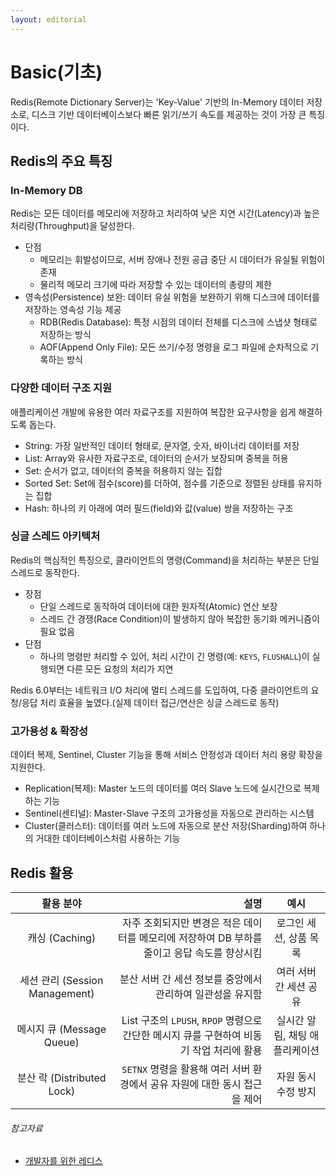 ```yaml
---
layout: editorial
---
```


# Basic(기초)

Redis(Remote Dictionary Server)는 'Key-Value' 기반의 In-Memory 데이터 저장소로, 디스크 기반 데이터베이스보다 빠른 읽기/쓰기 속도를 제공하는 것이 가장 큰 특징이다.

## Redis의 주요 특징

### In-Memory DB

Redis는 모든 데이터를 메모리에 저장하고 처리하여 낮은 지연 시간(Latency)과 높은 처리량(Throughput)을 달성한다.

- 단점
    - 메모리는 휘발성이므로, 서버 장애나 전원 공급 중단 시 데이터가 유실될 위험이 존재
    - 물리적 메모리 크기에 따라 저장할 수 있는 데이터의 총량의 제한
- 영속성(Persistence) 보완: 데이터 유실 위험을 보완하기 위해 디스크에 데이터를 저장하는 영속성 기능 제공
    - RDB(Redis Database): 특정 시점의 데이터 전체를 디스크에 스냅샷 형태로 저장하는 방식
    - AOF(Append Only File): 모든 쓰기/수정 명령을 로그 파일에 순차적으로 기록하는 방식

### 다양한 데이터 구조 지원

애플리케이션 개발에 유용한 여러 자료구조를 지원하여 복잡한 요구사항을 쉽게 해결하도록 돕는다.

- String: 가장 일반적인 데이터 형태로, 문자열, 숫자, 바이너리 데이터를 저장
- List: Array와 유사한 자료구조로, 데이터의 순서가 보장되며 중복을 허용
- Set: 순서가 없고, 데이터의 중복을 허용하지 않는 집합
- Sorted Set: Set에 점수(score)를 더하여, 점수를 기준으로 정렬된 상태를 유지하는 집합
- Hash: 하나의 키 아래에 여러 필드(field)와 값(value) 쌍을 저장하는 구조

### 싱글 스레드 아키텍처

Redis의 핵심적인 특징으로, 클라이언트의 명령(Command)을 처리하는 부분은 단일 스레드로 동작한다.

- 장점
    - 단일 스레드로 동작하여 데이터에 대한 원자적(Atomic) 연산 보장
    - 스레드 간 경쟁(Race Condition)이 발생하지 않아 복잡한 동기화 메커니즘이 필요 없음
- 단점
    - 하나의 명령만 처리할 수 있어, 처리 시간이 긴 명령(예: `KEYS`, `FLUSHALL`)이 실행되면 다른 모든 요청의 처리가 지연

Redis 6.0부터는 네트워크 I/O 처리에 멀티 스레드를 도입하여, 다중 클라이언트의 요청/응답 처리 효율을 높였다.(실제 데이터 접근/연산은 싱글 스레드로 동작)

### 고가용성 & 확장성

데이터 복제, Sentinel, Cluster 기능을 통해 서비스 안정성과 데이터 처리 용량 확장을 지원한다.

- Replication(복제): Master 노드의 데이터를 여러 Slave 노드에 실시간으로 복제하는 기능
- Sentinel(센티널): Master-Slave 구조의 고가용성을 자동으로 관리하는 시스템
- Cluster(클러스터): 데이터를 여러 노드에 자동으로 분산 저장(Sharding)하여 하나의 거대한 데이터베이스처럼 사용하는 기능

## Redis 활용

|           활용 분야            |                                                          설명 |        예시         |
|:--------------------------:|------------------------------------------------------------:|:-----------------:|
|        캐싱 (Caching)        |       자주 조회되지만 변경은 적은 데이터를 메모리에 저장하여 DB 부하를 줄이고 응답 속도를 향상시킴 |   로그인 세션, 상품 목록   |
| 세션 관리 (Session Management) |                           분산 서버 간 세션 정보를 중앙에서 관리하여 일관성을 유지함 |   여러 서버 간 세션 공유   |
|   메시지 큐 (Message Queue)    | List 구조의 `LPUSH`, `RPOP` 명령으로 간단한 메시지 큐를 구현하여 비동기 작업 처리에 활용 | 실시간 알림, 채팅 애플리케이션 |
|  분산 락 (Distributed Lock)   |              `SETNX` 명령을 활용해 여러 서버 환경에서 공유 자원에 대한 동시 접근을 제어 |    자원 동시 수정 방지    |

###### 참고자료

- [개발자를 위한 레디스](https://kobic.net/book/bookInfo/view.do?isbn=9791161757926)
